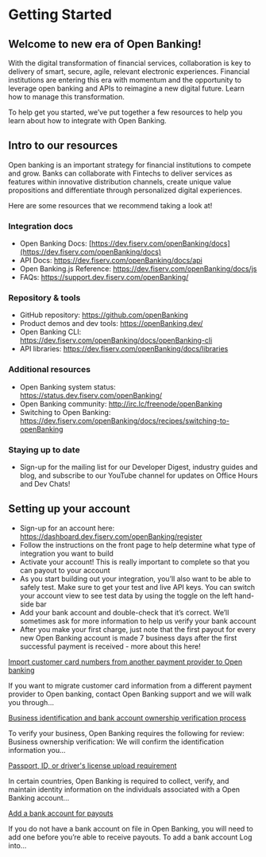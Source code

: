 # Getting Started

## Welcome to new era of Open Banking!

With the digital transformation of financial services, collaboration is key to delivery of smart, secure, agile, relevant electronic experiences. Financial institutions are entering this era with momentum and the opportunity to leverage open banking and APIs to reimagine a new digital future. Learn how to manage this transformation.

To help get you started, we’ve put together a few resources to help you learn about how to integrate with Open Banking.

## Intro to our resources
Open banking is an important strategy for financial institutions to compete and grow. Banks can collaborate with Fintechs to deliver services as features within innovative distribution channels, create unique value propositions and differentiate through personalized digital experiences.

Here are some resources that we recommend taking a look at!

### Integration docs

* Open Banking Docs: [https://dev.fiserv.com/openBanking/docs](https://dev.fiserv.com/openBanking/docs)
* API Docs: https://dev.fiserv.com/openBanking/docs/api
* Open Banking.js Reference: https://dev.fiserv.com/openBanking/docs/js
* FAQs: https://support.dev.fiserv.com/openBanking/

### Repository & tools

* GitHub repository: https://github.com/openBanking
* Product demos and dev tools: https://openBanking.dev/
* Open Banking CLI: https://dev.fiserv.com/openBanking/docs/openBanking-cli
* API libraries: https://dev.fiserv.com/openBanking/docs/libraries

### Additional resources

* Open Banking system status: https://status.dev.fiserv.com/openBanking/
* Open Banking community: http://irc.lc/freenode/openBanking
* Switching to Open Banking: https://dev.fiserv.com/openBanking/docs/recipes/switching-to-openBanking

### Staying up to date

* Sign-up for the mailing list for our Developer Digest, industry guides and blog, and subscribe to our YouTube channel for updates on Office Hours and Dev Chats!

## Setting up your account

* Sign-up for an account here: https://dashboard.dev.fiserv.com/openBanking/register
* Follow the instructions on the front page to help determine what type of integration you want to build
* Activate your account! This is really important to complete so that you can payout to your account
* As you start building out your integration, you’ll also want to be able to safely test. Make sure to get your test and live API keys. You can switch your account view to see test data by using the toggle on the left hand-side bar
* Add your bank account and double-check that it’s correct. We’ll sometimes ask for more information to help us verify your bank account
* After you make your first charge, just note that the first payout for every new Open Banking account is made 7 business days after the first successful payment is received - more about this here!

[Import customer card numbers from another payment provider to Open banking](http://google.com)

If you want to migrate customer card information from a different payment provider to Open banking, contact Open Banking support and we will walk you through…

[Business identification and bank account ownership verification process](http://google.com)

To verify your business, Open Banking requires the following for review: Business ownership verification: We will confirm the identification information you…

[Passport, ID, or driver's license upload requirement](http://google.com)

In certain countries, Open Banking is required to collect, verify, and maintain identity information on the individuals associated with a Open Banking account…

[Add a bank account for payouts](http://google.com)

If you do not have a bank account on file in Open Banking, you will need to add one before you’re able to receive payouts. To add a bank account Log into…
